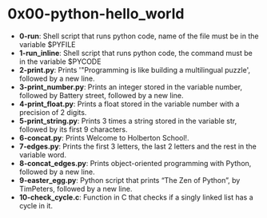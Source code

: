 # 0x00-python-hello_world

* **0-run**: Shell script that runs python code, name of the file must be in the variable $PYFILE
* **1-run_inline**: Shell script that runs python code, the command must be in the variable $PYCODE
* **2-print.py**: Prints '"Programming is like building a multilingual puzzle', followed by a new line.
* **3-print_number.py**: Prints an integer stored in the variable number, followed by Battery street, followed by a new line.
* **4-print_float.py**: Prints a float stored in the variable number with a precision of 2 digits.
* **5-print_string.py**: Prints 3 times a string stored in the variable str, followed by its first 9 characters.
* **6-concat.py**: Prints Welcome to Holberton School!.
* **7-edges.py**: Prints the first 3 letters, the last 2 letters and the rest in the variable word.
* **8-concat_edges.py**: Prints object-oriented programming with Python, followed by a new line.
* **9-easter_egg.py**: Python script that prints “The Zen of Python”, by TimPeters, followed by a new line.
* **10-check_cycle.c**: Function in C that checks if a singly linked list has a cycle in it.
